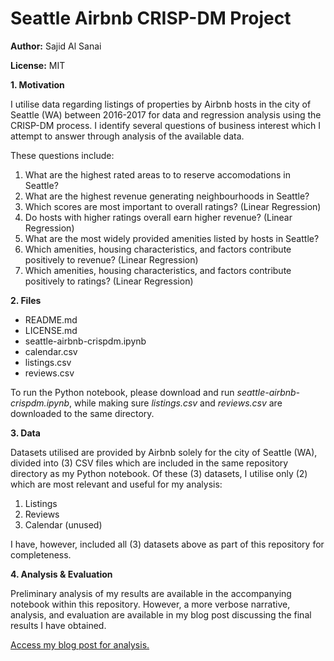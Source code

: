 # Seattle Airbnb CRISP-DM Project

**Author:** Sajid Al Sanai

**License:** MIT

**1. Motivation**

I utilise data regarding listings of properties by Airbnb hosts in the city of Seattle (WA) between 2016-2017 for data and regression analysis using the CRISP-DM process. I identify several questions of business interest which I attempt to answer through analysis of the available data.

These questions include:
1. What are the highest rated areas to to reserve accomodations in Seattle?
2. What are the highest revenue generating neighbourhoods in Seattle?
3. Which scores are most important to overall ratings? (Linear Regression)
4. Do hosts with higher ratings overall earn higher revenue? (Linear Regression)
5. What are the most widely provided amenities listed by hosts in Seattle?
6. Which amenities, housing characteristics, and factors contribute positively to revenue? (Linear Regression)
7. Which amenities, housing characteristics, and factors contribute positively to ratings? (Linear Regression)

**2. Files**
- README.md
- LICENSE.md
- seattle-airbnb-crispdm.ipynb
- calendar.csv
- listings.csv
- reviews.csv

To run the Python notebook, please download and run *seattle-airbnb-crispdm.ipynb*, while making sure *listings.csv* and *reviews.csv* are downloaded to the same directory. 

**3. Data**

Datasets utilised are provided by Airbnb solely for the city of Seattle (WA), divided into (3) CSV files which are included in the same repository directory as my Python notebook. Of these (3) datasets, I utilise only (2) which are most relevant and useful for my analysis:
1. Listings
2. Reviews
3. Calendar (unused)

I have, however, included all (3) datasets above as part of this repository for completeness.

**4. Analysis & Evaluation**

Preliminary analysis of my results are available in the accompanying notebook within this repository. However, a more verbose narrative, analysis, and evaluation are available in my blog post discussing the final results I have obtained.

[Access my blog post for analysis.](https://sajidsarker.github.io/2022/08/30/seattle-airbnb-crisp-dm-project.html)
